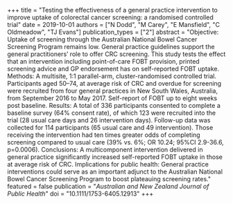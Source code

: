 +++
title = "Testing the effectiveness of a general practice intervention to improve uptake of colorectal cancer screening: a randomised controlled trial"
date = 2019-10-01
authors = ["N Dodd", "M Carey", "E Mansfield", "C Oldmeadow", "TJ Evans"]
publication_types = ["2"]
abstract = "Objective: Uptake of screening through the Australian National Bowel Cancer Screening Program remains low. General practice guidelines support the general practitioners’ role to offer CRC screening. This study tests the effect that an intervention including point-of-care FOBT provision, printed screening advice and GP endorsement has on self-reported FOBT uptake. Methods: A multisite, 1:1 parallel-arm, cluster-randomised controlled trial. Participants aged 50–74, at average risk of CRC and overdue for screening were recruited from four general practices in New South Wales, Australia, from September 2016 to May 2017. Self-report of FOBT up to eight weeks post baseline. Results: A total of 336 participants consented to complete a baseline survey (64% consent rate), of which 123 were recruited into the trial (28 usual care days and 26 intervention days). Follow-up data was collected for 114 participants (65 usual care and 49 intervention). Those receiving the intervention had ten times greater odds of completing screening compared to usual care (39% vs. 6%; OR 10.24; 95%CI 2.9-36.6, p=0.0006). Conclusions: A multicomponent intervention delivered in general practice significantly increased self-reported FOBT uptake in those at average risk of CRC. Implications for public health: General practice interventions could serve as an important adjunct to the Australian National Bowel Cancer Screening Program to boost plateauing screening rates."
featured = false
publication = "*Australian and New Zealand Journal of Public Health*"
doi = "10.1111/1753-6405.12913"
+++

